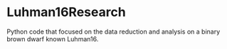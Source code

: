 # Luhman16Research
Python code that focused on the data reduction and analysis on a binary brown dwarf known Luhman16.

